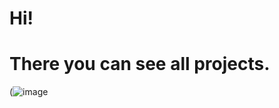 # Hi!

# There you can see all projects.

(![image](https://user-images.githubusercontent.com/91059549/133985683-95fad20c-f517-44a2-91cb-9e69fbc03547.png)

